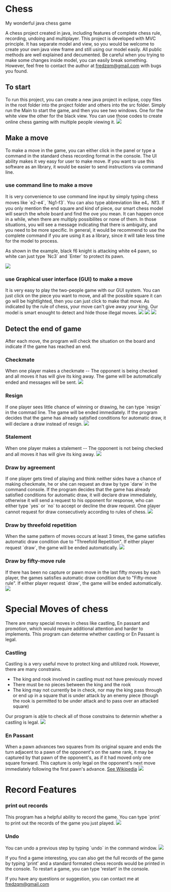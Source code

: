 # Chess
My wonderful java chess game

A chess project created in java, including features of complete chess rule, recording, undoing and multiplayer.
This project is developed with MVC principle. It has separate model and view, so you would be welcome to create your own java view frame and still using our model easily. All public methods are well explained and decumented.
Be careful when you trying to make some changes inside model, you can easily break something. However, feel free to contact the author at <a href = "mailto:fredzqm@gmail.com">fredzqm@gmail.com</a> with bugs you found.

<h2>To start</h2>
To run this project, you can create a new java project in eclipse, copy files in the root folder into the project folder and others into the src folder.
Simply run the Main to start the game, and then you see two windows. One for the white view the other for the black view.
You can use those codes to create online chess gaming with multiple people viewing it.
<img src="img/start.png">

<h2>Make a move</h2>
To make a move in the game, you can either click in the panel or type a command in the standard chess recording format in the console. 
The UI ability makes it vey easy for user to make move.
If you want to use this software as an library, it would be easier to send instructions via command line.

<h3>use command line to make a move</h3>
It is very convenience to use command line input by simply typing chess moves like `e2-e4`, `Ng1-f3`. You can also type abbreviation like e4，Nf3. If you only mention the end square and kind of piece, our smart chess model will search the whole board and find the ove you mean. It can happen once in a while, when there are multiply possibilites or none of them. In those situations, you will see a message indicating that there is ambiguity, and you need to be more specific.
In general, it would be recommend to use the complete command if you are using it as a library, since it will take less time for the model to process.
<p>As shown in the example, black f6 knight is attacking white e4 pawn, so white can just type `Nc3` and `Enter` to protect its pawn.</p>
<img src="img/moveCommand.png">

<h3>use Graphical user interface (GUI) to make a move</h3>
It is very easy to play the two-people game with our GUI system. You can just click on the piece you want to move, and all the possible square it can go will be hightlighted, then you can just click to make that move. As indicated by the rule of chess, your move can't give away your king. Our model is smart enought to detect and hide those illegal moves.
<img src="img/moveGUI1.png">
<img src="img/moveGUI2.png">
<img src="img/moveGUI3.png">


<h2>Detect the end of game</h2>
After each move, the program will check the situation on the board and indicate if the game has reached an end.

<h3>Checkmate</h3>
When one player makes a checkmate -- The opponent is being checked and all moves it has will give its king away.
The game will be automatically ended and messages will be sent.
<img src="img/checkmate.png">

<h3>Resign</h3>
If one player sees little chance of winning or drawing, he can type `resign` in the commad line. The game will be ended immediately.
If the program decides that the game has already satisfied conditions for automatic draw, it will declare a draw instead of resign.
<img src="img/resign.png">

<h3>Stalement</h3>
When one player makes a stalement -- The opponent is not being checked and all moves it has will give its king away.
<img src="img/stalement.png">

<h3>Draw by agreement</h3>
If one player gets tired of playing and think neither sides have a chance of making checkmate, he or she can request an draw by type `darw` in the command console. If the program decides that the game has already satisfied conditions for automatic draw, it will declare draw immediately, otherwise it will send a request to his opponent for response, who can either type `yes` or `no` to accept or decline the draw request. One player cannot request for draw consecutively according to rules of chess. 
<img src="img/agreement.png">

<h3>Draw by threefold repetition</h3>
When the same pattern of moves occurs at least 3 times, the game satisfies automatic draw condition due to "Threefold Repetition". If either player request `draw`, the game will be ended automatically.
<img src="img/repetition.png">

<h3>Draw by fifty-move rule</h3>
If there has been no capture or pawn move in the last fifty moves by each player, the games satisfies automatic draw condition due to "Fifty-move rule". If either player request `draw`, the game will be ended automatically.
<img src="img/fiftyMove.png">

<!--<p>-->
<!--The game is immediately drawn when there is no possibility of checkmate for either side with any series of legal moves. This draw is often due to insufficient material, including the endgames-->
<!--king against king;-->
<!--king against king and bishop;-->
<!--king against king and knight;-->
<!--king and bishop against king and bishop, with both bishops on squares of the same color (see Checkmate#Unusual mates).[17]-->
<!--</p>-->

<h1>Special Moves of chess</h1>
There are many special moves in chess like castling, En passant and promotion, which would require additional attention and harder to implements.
This program can determe whether castling or En Passant is legal.

<h3>Castling</h3>
Castling is a very useful move to protect king and ultilized rook. However, there are many constrains.
<ul>
<li>The king and rook involved in castling must not have previously moved</li>
<li>There must be no pieces between the king and the rook</li>
<li>The king may not currently be in check, nor may the king pass through or end up in a square that is under attack by an enemy piece (though the rook is permitted to be under attack and to pass over an attacked square)</li>
</ul>
Our program is able to check all of those constrains to determin whether a castling is legal.
<img src="img/castling.png">

<h3>En Passant</h1>
When a pawn advances two squares from its original square and ends the turn adjacent to a pawn of the opponent's on the same rank, it may be captured by that pawn of the opponent's, as if it had moved only one square forward. This capture is only legal on the opponent's next move immediately following the first pawn's advance.
<a href='http://www.wiki.com/en/En_passant'>See Wikipedia</a>
<img src="img/enpassant.png">

<h1>Record Features</h1>
<h3>print out records</h3>
This program has a helpful ability to record the game. You can type `print` to print out the records of the game you just played.
<img src="img/enpassant.png">

<h3>Undo</h3>
You can undo a previous step by typing `undo` in the command window.
<img src="img/undo.png">


If you find a game interesting, you can also get the full records of the game by typing 'print' and a standard formated chess records would be printed in the console.
To restart a game, you can type 'restart' in the console.

If you have any questions or suggestion, you can contact me at fredzqm@gmail.com
